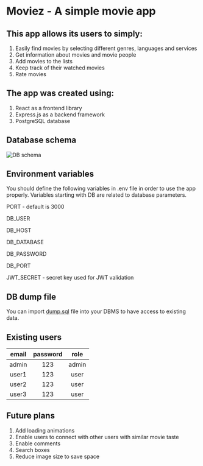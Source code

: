 # Moviez - A simple movie app
## This app allows its users to simply:
1. Easily find movies by selecting different genres, languages and services
2. Get information about movies and movie people
3. Add movies to the lists
4. Keep track of their watched movies
5. Rate movies
## The app was created using:
1. React as a frontend library
2. Express.js as a backend framework
3. PostgreSQL database
## Database schema
![DB schema](https://github.com/mato-m/movie-app/assets/64593617/5f36e8eb-98b3-4143-84e1-3ce59b3910a4)
## Environment variables
You should define the following variables in .env file
in order to use the app properly. Variables starting with
DB are related to database parameters.

PORT - default is 3000

DB_USER

DB_HOST

DB_DATABASE

DB_PASSWORD

DB_PORT

JWT_SECRET - secret key used for JWT validation
## DB dump file
You can import [dump.sql](https://github.com/mato-m/movie-app/blob/main/dump.sql) file into your DBMS
to have access to existing data.
## Existing users
|email | password  | role |
| :---:   | :---: | :---: |
| admin  | 123  | admin |
|  user1 |   123|  user |
| user2  | 123  | user |
|  user3 |   123|  user |
## Future plans
1. Add loading animations
2. Enable users to connect with other users with similar movie taste
3. Enable comments
4. Search boxes
5. Reduce image size to save space
